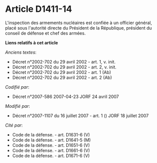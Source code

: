 # Article D1411-14

L'inspection des armements nucléaires est confiée à un officier général, placé sous l'autorité directe du Président de la
République, président du conseil de défense et chef des armées.

**Liens relatifs à cet article**

_Anciens textes_:

  - Décret n°2002-702 du 29 avril 2002 - art. 1, v. init.
  - Décret n°2002-702 du 29 avril 2002 - art. 2, v. init.
  - Décret n°2002-702 du 29 avril 2002 - art. 1 (Ab)
  - Décret n°2002-702 du 29 avril 2002 - art. 2 (Ab)

_Codifié par_:

  - Décret n°2007-586 2007-04-23 JORF 24 avril 2007

_Modifié par_:

  - Décret n°2007-1107 du 16 juillet 2007 - art. 1 () JORF 18 juillet 2007

_Cité par_:

  - Code de la défense. - art. D1631-6 (V)
  - Code de la défense. - art. D1641-5 (M)
  - Code de la défense. - art. D1651-6 (V)
  - Code de la défense. - art. D1661-6 (V)
  - Code de la défense. - art. D1671-6 (V)

